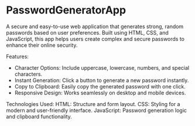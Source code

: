 # PasswordGeneratorApp
A secure and easy-to-use web application that generates strong, random passwords based on user preferences. Built using HTML, CSS, and JavaScript, this app helps users create complex and secure passwords to enhance their online security.

Features:
* Character Options: Include uppercase, lowercase, numbers, and special characters.
* Instant Generation: Click a button to generate a new password instantly.
* Copy to Clipboard: Easily copy the generated password with one click.
* Responsive Design: Works seamlessly on desktop and mobile devices.

Technologies Used:
HTML: Structure and form layout.
CSS: Styling for a modern and user-friendly interface.
JavaScript: Password generation logic and clipboard functionality.
